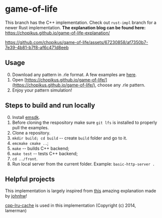 # game-of-life

This branch has the C++ implementation. Check out `rust-impl` branch for a newer Rust implementation.
**The explanation blog can be found here:** https://chopikus.github.io/game-of-life-explanation/

https://github.com/chopikus/game-of-life/assets/67230858/af7350b7-7e39-4b81-b7f8-af6c471d8eeb

## Usage
0. Download any pattern in .rle format. A few examples are [here](https://github.com/chopikus/game-of-life/tree/main/rle_examples).
1. Open [https://chopikus.github.io/game-of-life/](https://chopikus.github.io/game-of-life/), choose any .rle pattern.
2. Enjoy your pattern simulation!

## Steps to build and run locally
0. Install [emsdk](https://github.com/emscripten-core/emsdk).
0. Before cloning the respository make sure `git lfs` is installed to properly pull the examples.
1. Clone a repository.
2. `mkdir build; cd build` -- create `build` folder and go to it.
3. `emcmake cmake ..`;
4. `make` -- builds C++ backend;
5. `make test` -- tests C++ backend;
6. `cd ../front`.
7. Run local server from the current folder. Example: `basic-http-server .`

## Helpful projects
This implementation is largely inspired from [this](https://johnhw.github.io/hashlife/index.md.html) amazing explanation made by [johnhw](https://github.com/johnhw)!

[cpp-lru-cache](https://github.com/lamerman/cpp-lru-cache) is used in this implementation (Copyright (c) 2014, lamerman)
